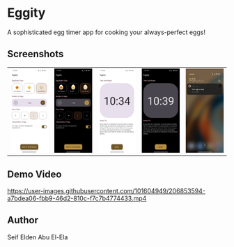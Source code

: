 # Eggity
A sophisticated egg timer app for cooking your always-perfect eggs!

## Screenshots
<table>
  <tr>
    <td>
      <img src="screenshots/1.jpg">
    </td>
    <td>
      <img src="screenshots/2.jpg">
    </td>
    <td>
      <img src="screenshots/3.jpg">
    </td>
    <td>
      <img src="screenshots/4.jpg">
    </td>
    <td>
      <img src="screenshots/5.jpg">
    </td>
  </tr>
</table>

## Demo Video
https://user-images.githubusercontent.com/101604949/206853594-a7bdea06-fbb9-46d2-810c-f7c7b4774433.mp4

## Author
Seif Elden Abu El-Ela

